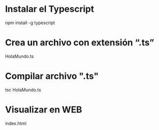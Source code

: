 # Instalar el Typescript
npm install -g typescript
# Crea un archivo con extensión “.ts”
HolaMundo.ts
# Compilar archivo ".ts"
tsc HolaMundo.ts
# Visualizar en WEB
index.html